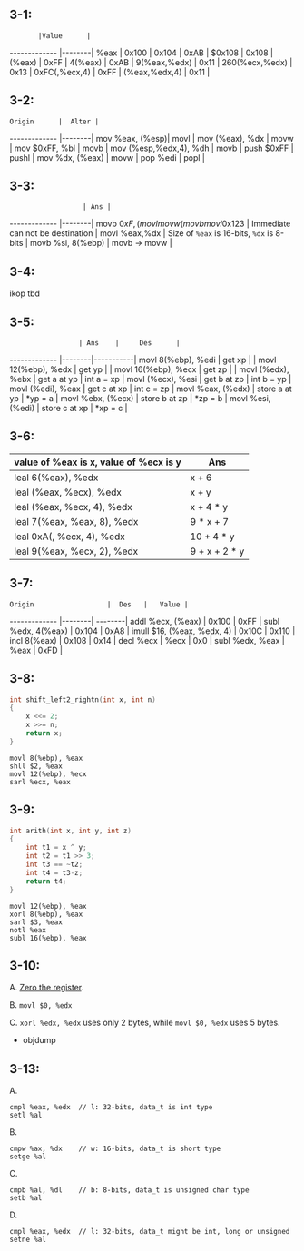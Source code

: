 ## 3-1:

           |Value      | 
-------------   |--------|
%eax            | 0x100  |
0x104           | 0xAB   |
$0x108          | 0x108  |
(%eax)          | 0xFF   |
4(%eax)         | 0xAB   |
9(%eax,%edx)    | 0x11   |
260(%ecx,%edx)  | 0x13   |
0xFC(,%ecx,4)   | 0xFF   |
(%eax,%edx,4)   | 0x11   |

## 3-2:

    Origin      |  Alter | 
-------------   |--------|
mov %eax, (%esp)| movl   |
mov (%eax), %dx | movw   |
mov $0xFF, %bl  | movb   |
mov (%esp,%edx,4), %dh | movb  |
push $0xFF      | pushl  |
mov %dx, (%eax) | movw   |
pop %edi        | popl   |

## 3-3:

                      | Ans | 
-------------         |--------|
movb $0xF, (%bl)      | [`bl` can not be used for addressing](http://stackoverflow.com/questions/14494285/is-this-piece-of-assembly-code-invalid)  |
movl %ax, (%esp)      | `%ax` is 8-bits, `movl` is 16-bits   |
movw (%eax), 4(%esp)  | Source and destination can not both be memory reference  |
movb %ah,%sh          | No register named `%sh`   |
movl %eax,$0x123      | Immediate can not be destination  |
movl %eax,%dx         | Size of `%eax` is 16-bits, `%dx` is 8-bits   |
movb %si, 8(%ebp)     | movb -> movw   |


## 3-4:
ikop
tbd

## 3-5:

                     | Ans    |     Des      |
-------------        |--------|-----------|
movl 8(%ebp), %edi   | get xp   |         |
movl 12(%ebp), %edx  | get yp   |         |
movl 16(%ebp), %ecx  | get zp   |         |
movl (%edx), %ebx    | get a at yp    |  int a = xp |
movl (%ecx), %esi    | get b at zp    |  int b = yp |
movl (%edi), %eax    | get c at xp    |  int c = zp |
movl %eax, (%edx)    | store a at yp   | *yp = a |
movl %ebx, (%ecx)    | store b at zp   | *zp = b |
movl %esi, (%edi)    | store c at xp   | *xp = c |

## 3-6:

value of %eax is x, value of %ecx is y  | Ans | 
-------------                |--------|
leal 6(%eax), %edx           | x + 6   |
leal (%eax, %ecx), %edx      | x + y   |
leal (%eax, %ecx, 4), %edx   | x + 4 * y   |
leal 7(%eax, %eax, 8), %edx  | 9 * x + 7   |
leal 0xA(, %ecx, 4), %edx    | 10 + 4 * y  |
leal 9(%eax, %ecx, 2), %edx  | 9 + x + 2 * y  |

## 3-7:

    Origin                  |  Des   |   Value |
-------------               |--------| --------| 
addl %ecx, (%eax)           | 0x100  |  0xFF   |
subl %edx, 4(%eax)          | 0x104  |  0xA8   |
imull $16, (%eax, %edx, 4)  | 0x10C  |  0x110  |
incl 8(%eax)                | 0x108  |  0x14   |
decl %ecx                   | %ecx   |  0x0    |
subl %edx, %eax             | %eax   |  0xFD   |

## 3-8:

````c
int shift_left2_rightn(int x, int n)
{
	x <<= 2;
	x >>= n;
	return x;
}
````

````assembly
movl 8(%ebp), %eax
shll $2, %eax
movl 12(%ebp), %ecx
sarl %ecx, %eax
````

## 3-9:

````c
int arith(int x, int y, int z)
{
	int t1 = x ^ y;
	int t2 = t1 >> 3;
	int t3 == ~t2;
	int t4 = t3-z;
	return t4;
}
````

````assembly
movl 12(%ebp), %eax
xorl 8(%ebp), %eax
sarl $3, %eax
notl %eax
subl 16(%ebp), %eax
````

## 3-10:

A. [Zero the register](http://stackoverflow.com/questions/33666617/what-is-the-best-way-to-set-a-register-to-zero-in-x86-assembly-xor-mov-or-and/33668295#33668295).

B. `movl $0, %edx`

C. `xorl %edx, %edx` uses only 2 bytes, while `movl $0, %edx` uses 5 bytes. 

- objdump
 

## 3-13:

A. 

````assembly
cmpl %eax, %edx  // l: 32-bits, data_t is int type
setl %al
````

B.

````assembly
cmpw %ax, %dx    // w: 16-bits, data_t is short type
setge %al
````

C.

````assembly
cmpb %al, %dl    // b: 8-bits, data_t is unsigned char type
setb %al
````

D.

````assembly
cmpl %eax, %edx  // l: 32-bits, data_t might be int, long or unsigned 
setne %al
````



